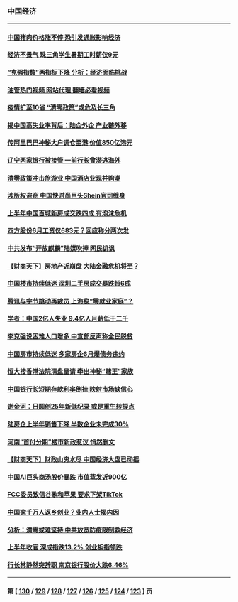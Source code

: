 ### 中国经济
---
#### [中国猪肉价格涨不停 恐引发通胀影响经济](../../pages/ncid283/n13773973.md?07052045) 
#### [经济不景气 珠三角学生暑期工时薪仅9元](../../pages/ncid283/n13773780.md?07052045) 
#### [“克强指数”两指标下降 分析：经济面临挑战](../../pages/ncid283/n13773481.md?07052045) 
#### [油管热门视频 网站代理 翻墙必看视频](http://209.222.30.114:81/youtube.html?07052045)
#### [疫情扩至10省 “清零政策”或危及长三角](../../pages/ncid283/n13773328.md?07052045) 
#### [揭中国高失业率背后：陆企外企 产业链外移](../../pages/ncid283/n13773429.md?07052045) 
#### [传阿里巴巴神秘大户调仓至港 价值850亿港元](../../pages/ncid283/n13773070.md?07052045) 
#### [辽宁两家银行被接管 一前行长曾潜逃海外](../../pages/ncid283/n13773206.md?07052045) 
#### [清零政策冲击旅游业 中国酒店业现并购潮](../../pages/ncid283/n13773142.md?07052045) 
#### [涉版权盗窃 中国快时尚巨头Shein官司缠身](../../pages/ncid283/n13772674.md?07052045) 
#### [上半年中国百城新房成交跌四成 有泡沫危机](../../pages/ncid283/n13772559.md?07052045) 
#### [四方股份6月工资仅683元？回应称分两次发](../../pages/ncid283/n13772458.md?07052045) 
#### [中共发布“开放麒麟”陆媒吹捧 网民讥讽](../../pages/ncid283/n13772308.md?07052045) 
#### [【财商天下】房地产近崩盘 大陆金融危机将至？](../../pages/ncid283/n13771665.md?07052045) 
#### [中国楼市持续低迷 深圳二手房成交暴跌超6成](../../pages/ncid283/n13771693.md?07052045) 
#### [腾讯与字节跳动再裁员 上海稳“零就业家庭”？](../../pages/ncid283/n13771622.md?07052045) 
#### [学者：中国2亿人失业 9.4亿人月薪低于二千](../../pages/ncid283/n13771649.md?07052045) 
#### [李克强说困难人口增多 中宣部反声称全民脱贫](../../pages/ncid283/n13771627.md?07052045) 
#### [中国房市持续低迷 多家房企6月爆债务违约](../../pages/ncid283/n13771623.md?07052045) 
#### [恒大接香港法院清盘呈请 牵出神秘“赌王”家族](../../pages/ncid283/n13771611.md?07052045) 
#### [中国银行长短期存款利率倒挂 映射市场缺信心](../../pages/ncid283/n13771597.md?07052045) 
#### [谢金河：日圆创25年新低纪录 或是重生转捩点](../../pages/ncid283/n13771519.md?07052045) 
#### [陆房企上半年销售下降 半数企业未完成30%](../../pages/ncid283/n13771379.md?07052045) 
#### [河南“首付分期”楼市新政惹议 悄然删文](../../pages/ncid283/n13771259.md?07052045) 
#### [【财商天下】财政山穷水尽 中国经济大盘已动摇](../../pages/ncid283/n13770956.md?07052045) 
#### [中国AI巨头商汤股价暴跌 市值蒸发近900亿](../../pages/ncid283/n13770976.md?07052045) 
#### [FCC委员致信谷歌和苹果 要求下架TikTok](../../pages/ncid283/n13770963.md?07052045) 
#### [中国逾千万人返乡创业？业内人士揭内因](../../pages/ncid283/n13770780.md?07052045) 
#### [分析：清零或难坚持 中共放宽防疫限制救经济](../../pages/ncid283/n13770641.md?07052045) 
#### [上半年收官 深成指跌13.2% 创业板指领跌](../../pages/ncid283/n13770651.md?07052045) 
#### [行长林静然突辞职 南京银行股价大跌6.46%](../../pages/ncid283/n13770633.md?07052045) 

---
#### 第 [ [130](./130.md?07052045) / [129](./129.md?07052045) / [128](./128.md?07052045) / [127](./127.md?07052045) / [126](./126.md?07052045) / [125](./125.md?07052045) / [124](./124.md?07052045) / [123](./123.md?07052045) ] 页
